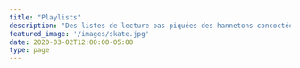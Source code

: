 ```yaml
---
title: "Playlists"
description: "Des listes de lecture pas piquées des hannetons concoctées par nos soins."
featured_image: '/images/skate.jpg'
date: 2020-03-02T12:00:00-05:00
type: page
---
```

